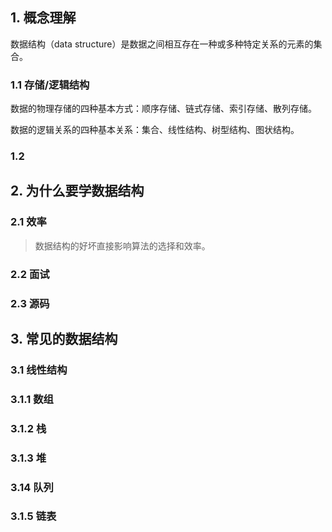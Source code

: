 ## 1. 概念理解

数据结构（data structure）是数据之间相互存在一种或多种特定关系的元素的集合。

### 1.1 存储/逻辑结构

数据的物理存储的四种基本方式：顺序存储、链式存储、索引存储、散列存储。

数据的逻辑关系的四种基本关系：集合、线性结构、树型结构、图状结构。

### 1.2 



## 2. 为什么要学数据结构

### 2.1 效率

> 数据结构的好坏直接影响算法的选择和效率。

### 2.2 面试



### 2.3 源码



## 3. 常见的数据结构

### 3.1 线性结构

### 3.1.1 数组



### 3.1.2 栈



### 3.1.3 堆



### 3.14 队列



### 3.1.5 链表

